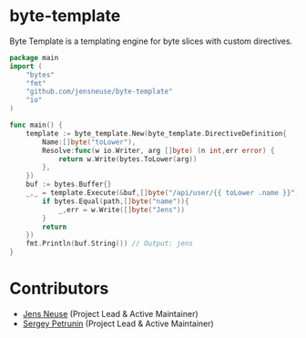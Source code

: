 # byte-template

Byte Template is a templating engine for byte slices with custom directives.

```go
package main
import (
    "bytes"
    "fmt"
    "github.com/jensneuse/byte-template"
    "io"
)

func main() {
    template := byte_template.New(byte_template.DirectiveDefinition{
        Name:[]byte("toLower"),
        Resolve:func(w io.Writer, arg []byte) (n int,err error) {
            return w.Write(bytes.ToLower(arg))
        },
    })
    buf := bytes.Buffer{}
    _,_ = template.Execute(&buf,[]byte("/api/user/{{ toLower .name }}"),func(w io.Writer, path []byte) (n int,err error) {
        if bytes.Equal(path,[]byte("name")){
            _,err = w.Write([]byte("Jens"))
        }
        return      
    })
    fmt.Println(buf.String()) // Output: jens
}
```

# Contributors

- [Jens Neuse][jens-neuse-github] (Project Lead & Active Maintainer)
- [Sergey Petrunin][sergey-petrunin-github] (Project Lead & Active Maintainer)

[jens-neuse-github]: https://github.com/jensneuse
[sergey-petrunin-github]: https://github.com/spetrunin
